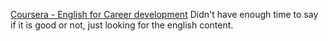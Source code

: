[Coursera - English for Career development](https://www.coursera.org/learn/careerdevelopment/lecture/S5baj/job-search-overview) Didn't have enough time to say if it is good or not, just looking for the english content.
